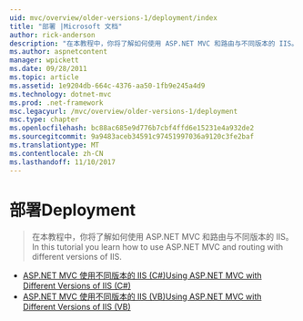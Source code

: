 ```yaml
---
uid: mvc/overview/older-versions-1/deployment/index
title: "部署 |Microsoft 文档"
author: rick-anderson
description: "在本教程中，你将了解如何使用 ASP.NET MVC 和路由与不同版本的 IIS。"
ms.author: aspnetcontent
manager: wpickett
ms.date: 09/28/2011
ms.topic: article
ms.assetid: 1e9204db-664c-4376-aa50-1fb9e245a4d9
ms.technology: dotnet-mvc
ms.prod: .net-framework
msc.legacyurl: /mvc/overview/older-versions-1/deployment
msc.type: chapter
ms.openlocfilehash: bc88ac685e9d776b7cbf4ffd6e15231e4a932de2
ms.sourcegitcommit: 9a9483aceb34591c97451997036a9120c3fe2baf
ms.translationtype: MT
ms.contentlocale: zh-CN
ms.lasthandoff: 11/10/2017
---
```

<a name="deployment"></a><span data-ttu-id="ef19c-103">部署</span><span class="sxs-lookup"><span data-stu-id="ef19c-103">Deployment</span></span>
====================
> <span data-ttu-id="ef19c-104">在本教程中，你将了解如何使用 ASP.NET MVC 和路由与不同版本的 IIS。</span><span class="sxs-lookup"><span data-stu-id="ef19c-104">In this tutorial you learn how to use ASP.NET MVC and routing with different versions of IIS.</span></span>


- [<span data-ttu-id="ef19c-105">ASP.NET MVC 使用不同版本的 IIS (C#)</span><span class="sxs-lookup"><span data-stu-id="ef19c-105">Using ASP.NET MVC with Different Versions of IIS (C#)</span></span>](using-asp-net-mvc-with-different-versions-of-iis-cs.md)
- [<span data-ttu-id="ef19c-106">ASP.NET MVC 使用不同版本的 IIS (VB)</span><span class="sxs-lookup"><span data-stu-id="ef19c-106">Using ASP.NET MVC with Different Versions of IIS (VB)</span></span>](using-asp-net-mvc-with-different-versions-of-iis-vb.md)
